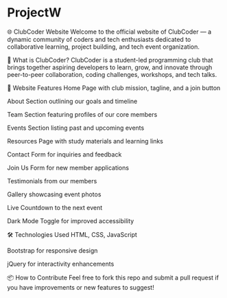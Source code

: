 # ProjectW
🌐 ClubCoder Website
Welcome to the official website of ClubCoder — a dynamic community of coders and tech enthusiasts dedicated to collaborative learning, project building, and tech event organization.

🚀 What is ClubCoder?
ClubCoder is a student-led programming club that brings together aspiring developers to learn, grow, and innovate through peer-to-peer collaboration, coding challenges, workshops, and tech talks.

🔧 Website Features
Home Page with club mission, tagline, and a join button

About Section outlining our goals and timeline

Team Section featuring profiles of our core members

Events Section listing past and upcoming events

Resources Page with study materials and learning links

Contact Form for inquiries and feedback

Join Us Form for new member applications

Testimonials from our members

Gallery showcasing event photos

Live Countdown to the next event

Dark Mode Toggle for improved accessibility

🛠️ Technologies Used
HTML, CSS, JavaScript

Bootstrap for responsive design

jQuery for interactivity enhancements

📦 How to Contribute
Feel free to fork this repo and submit a pull request if you have improvements or new features to suggest!


